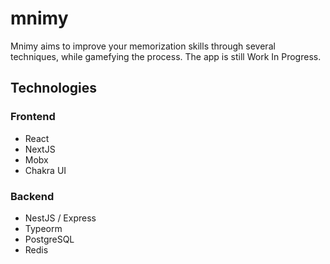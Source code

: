 # mnimy

Mnimy aims to improve your memorization skills through several techniques, while gamefying the process. The app is still Work In Progress.

## Technologies

### Frontend

- React
- NextJS
- Mobx
- Chakra UI

### Backend

- NestJS / Express
- Typeorm
- PostgreSQL
- Redis
